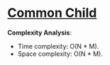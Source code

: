 # [Common Child](https://www.hackerrank.com/challenges/common-child)

__Complexity Analysis__:

* Time complexity: O(N * M).
* Space complexity: O(N * M).
